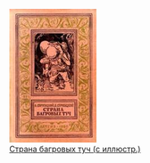 ![](Страна%20багровых%20туч%20(c%20иллюстр.).jpg)  
[Страна багровых туч (c иллюстр.)](Страна%20багровых%20туч%20(c%20иллюстр.))
